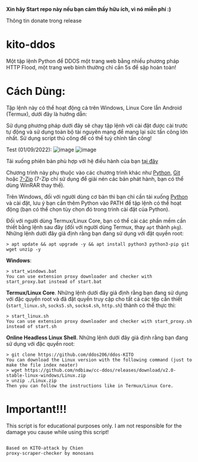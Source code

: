 **Xin hãy Start repo này nếu bạn cảm thấy hữu ích, vì nó miễn phí :)**

Thông tin donate trong release

# kito-ddos
Một tập lệnh Python để DDOS một trang web bằng nhiều phương pháp HTTP Flood, một trang web bình thường chỉ cần 5s để sập hoàn toàn!

# Cách Dùng:

Tập lệnh này có thể hoạt động cả trên Windows, Linux Core lẫn Android (Termux), dưới đây là hướng dẫn:

Sử dụng phương pháp dưới đây sẽ chạy tập lệnh với cài đặt được cài trước tự động và sử dụng toàn bộ tài nguyên mạng để mang lại sức tấn công lớn nhất. Sử dụng script thủ công để có thể tuỳ chỉnh tấn công! 

Test (01/09/2022):
![image](https://user-images.githubusercontent.com/59746573/187913844-ff23d6f2-e4fb-4ad5-8f6b-1b73ab1f2aa6.png)
![image](https://user-images.githubusercontent.com/59746573/187913864-dd72e3ff-70ad-444f-a051-76e6dc659f97.png)

Tải xuống phiên bản phù hợp với hệ điều hành của bạn [tại đây](https://github.com/ndbiaw/cc-ddos/releases/tag/v2.0-stable-linux-windows)

Chương trình này phụ thuộc vào các chương trình khác như [Python](https://www.python.org/downloads/), [Git](https://git-scm.com/downloads) hoặc [7-Zip](https://www.7-zip.org/) (7-Zip chỉ sử dụng để giải nén các bản phát hành, bạn có thể dùng WinRAR thay thế).

Trên Windows, đối với người dùng cơ bản thì bạn chỉ cần tải xuống [Python](https://www.python.org/downloads/) và cài đặt, lưu ý bạn cần thêm Python vào PATH để tập lệnh có thể hoạt động (bạn có thể chọn tùy chọn đó trong trình cài đặt của Python).

Đối với người dùng Termux/Linux Core, bạn có thể cài các phần mềm cần thiết bằng lệnh sau đây (đối với người dùng Termux, thay `apt` thành `pkg`). Những lệnh dưới đây giả định rằng bạn đang sử dụng với đặt quyền root:

```
> apt update && apt upgrade -y && apt install python3 python3-pip git wget unzip -y
```

**Windows**:

```
> start_windows.bat
You can use extension proxy downloader and checker with start_proxy.bat instead of start.bat
```

**Termux/Linux Core**. Những lệnh dưới đây giả định rằng bạn đang sử dụng với đặc quyền root và đã đặt quyền truy cập cho tất cả các tệp cần thiết (`start_linux.sh`, `socks5.sh`, `socks4.sh`, `http.sh`) thành có thể thực thi:

```
> start_linux.sh
You can use extension proxy downloader and checker with start_proxy.sh instead of start.sh
```

**Online Headless Linux Shell**. Những lệnh dưới đây giả định rằng bạn đang sử dụng với đặc quyền root:

```
> git clone https://github.com/ddos206/ddos-KITO
You can download the Linux version with the following command (just to make the file index neater)
> wget https://github.com/ndbiaw/cc-ddos/releases/download/v2.0-stable-linux-windows/Linux.zip
> unzip ./Linux.zip
Then you can follow the instructions like in Termux/Linux Core.

```

# Important!!!

This script is for educational purposes only. I am not responsible for the damage you cause while using this script!

```

Based on KITO-attack by Chien
proxy-scraper-checker by monosans

```	

